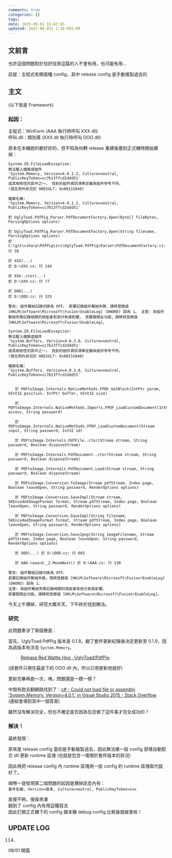 ```yaml
---
comments: true
categories: []
tags:
date: 2025-08-01 15:42:03
updated: 2025-08-051 1:36:091:00
---
```

## 文前言

也許這個問題對於恰好找來這篇的人不會有用，也可能有用...

前提：主程式有開兩種 config，其中 release config 是手動複製過去的

<!-- more -->

## 主文


(以下皆是 Framework)  

### 起因：

主程式：WinForm (AAA 執行時呼叫 XXX dll)  
呼叫 dll：類別庫 (XXX dll 執行時呼叫 OOO dll)

原本在本機跑的都好好的，但不知為何轉 release 重建後塞到正式機時開始爆掉：

```log
System.IO.FileLoadException: 
無法載入檔案或組件 
'System.Memory, Version=4.0.1.2, Culture=neutral, PublicKeyToken=cc7b13ffcd2ddd51' 
或其相依性的其中之一。 找到的組件資訊清單定義與組件參考不符。 
(發生例外狀況於 HRESULT: 0x80131040) 

檔案名稱: 
'System.Memory, Version=4.0.1.2, Culture=neutral, PublicKeyToken=cc7b13ffcd2ddd51' 

於 UglyToad.PdfPig.Parser.PdfDocumentFactory.Open(Byte[] fileBytes, ParsingOptions options) 

於 UglyToad.PdfPig.Parser.PdfDocumentFactory.Open(String filename, ParsingOptions options) 
於 C:\git\csharp\PdfPig\src\UglyToad.PdfPig\Parser\PdfDocumentFactory.cs: 行 38 

於 XXX(...) 
於 D:\XXX.cs: 行 244 

於 XXX..ctor(...) 
於 D:\XXX.cs: 行 77 

於 OOO(...) 
於 D:\OOO.cs: 行 325 

警告: 組件繫結記錄切換為 OFF。 若要記錄組件繫結失敗，請將登錄值 [HKLM\Software\Microsoft\Fusion!EnableLog] (DWORD) 設為 1。 注意: 與組件繫結失敗記錄相關的效能會有部分負面影響。 若要關閉此功能，請移除登錄值 [HKLM\Software\Microsoft\Fusion!EnableLog]。
```


```log
System.IO.FileLoadException: 
無法載入檔案或組件 
'System.Buffers, Version=4.0.3.0, Culture=neutral, PublicKeyToken=cc7b13ffcd2ddd51' 
或其相依性的其中之一。 找到的組件資訊清單定義與組件參考不符。 
(發生例外狀況於 HRESULT: 0x80131040)

檔案名稱: 
'System.Buffers, Version=4.0.3.0, Culture=neutral, PublicKeyToken=cc7b13ffcd2ddd51'


   於 PDFtoImage.Internals.NativeMethods.FPDF_GetBlock(IntPtr param, UInt32 position, IntPtr buffer, UInt32 size)
   
   於 PDFtoImage.Internals.NativeMethods.Imports.FPDF_LoadCustomDocument(IntPtr access, String password)
   
   於 PDFtoImage.Internals.NativeMethods.FPDF_LoadCustomDocument(Stream input, String password, Int32 id)
   
   於 PDFtoImage.Internals.PdfFile..ctor(Stream stream, String password, Boolean disposeStream)
   
   於 PDFtoImage.Internals.PdfDocument..ctor(Stream stream, String password, Boolean disposeStream)
   
   於 PDFtoImage.Internals.PdfDocument.Load(Stream stream, String password, Boolean disposeStream)
   
   於 PDFtoImage.Conversion.ToImage(Stream pdfStream, Index page, Boolean leaveOpen, String password, RenderOptions options)
   
   於 PDFtoImage.Conversion.SaveImpl(Stream stream, SKEncodedImageFormat format, Stream pdfStream, Index page, Boolean leaveOpen, String password, RenderOptions options)
   
   於 PDFtoImage.Conversion.SaveImpl(String filename, SKEncodedImageFormat format, Stream pdfStream, Index page, Boolean leaveOpen, String password, RenderOptions options)
   
   於 PDFtoImage.Conversion.SaveJpeg(String imageFilename, Stream pdfStream, Index page, Boolean leaveOpen, String password, RenderOptions options)
   
   於 OOO(...) 於 D:\OOO.cs: 行 665
   
   於 AAA.<aaa>d__2.MoveNext() 於 D:\AAA.cs: 行 130

警告: 組件繫結記錄切換為 OFF。
若要記錄組件繫結失敗，請將登錄值 [HKLM\Software\Microsoft\Fusion!EnableLog] (DWORD) 設為 1。
注意: 與組件繫結失敗記錄相關的效能會有部分負面影響。
若要關閉此功能，請移除登錄值 [HKLM\Software\Microsoft\Fusion!EnableLog]。
```


今天上午爆掉，研究大概半天，下午終於找到解法。

### 研究

此問題牽涉了兩個層面：

首先，UglyToad.PdfPig 版本是 0.1.8，翻了套件更新紀錄後決定更新至 0.1.9，因為該版本有涉及 `System.Memory`。
   > [Release Red Wattle Hog · UglyToad/PdfPig](https://github.com/UglyToad/PdfPig/releases/tag/v0.1.9)

(該套件只用在最底下的 OOO dll 內，所以只用更新他就好)

更新完畢再跑一次，咦，問題還是一模一樣？


中間有跑去翻網路找到了：[c# - Could not load file or assembly 'System.Memory, Version=4.0.1.' in Visual Studio 2015 - Stack Overflow](https://stackoverflow.com/a/60087926)  
(連結會導到其中一個答案)

雖然沒有解決完全，但也不確定是否因為包含做了這件事才完全成功的？

### 解決！

最終發現：

原來是 release config 當初是手動複製過去，因此無法像一般 config 那樣自動配合 dll 更新 runtime 區塊 (也就是包含一堆關於套件版本的狀況)

因此再把 release config 內 runtime 區塊用一般 config 的 runtime 區塊取代就好了。

順帶一提發現第二個問題的起因是爆掉訊息內有：  
`套件名稱, Version=版本, Culture=neutral, PublicKeyToken=xxx`

直覺不夠，搜尋來湊  
翻到了 config 內有用這種寫法  
因此打開正式機下的 config 跟本機 debug config 比較後就破案啦！


## UPDATE LOG

114.

08/01 開篇